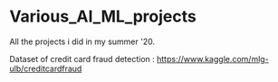 # Various_AI_ML_projects

All the projects i did in my summer '20.

Dataset of credit card fraud detection : https://www.kaggle.com/mlg-ulb/creditcardfraud
